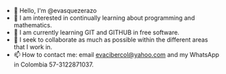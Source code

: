 - 👋 Hello, I'm @evasquezerazo
- 👀 I am interested in continually learning about programming and mathematics.
- 🌱 I am currently learning GIT and GITHUB in free software.
- 💞️ I seek to collaborate as much as possible within the different areas that I work in.
- 📫 How to contact me: email evacibercol@yahoo.com and my WhatsApp in Colombia 57-3122871037.

<!---
evasquezerazo/evasquezerazo is a ✨ special ✨ repository because its `README.md` (this file) appears on your GitHub profile.
You can click the Preview link to take a look at your changes.
--->
